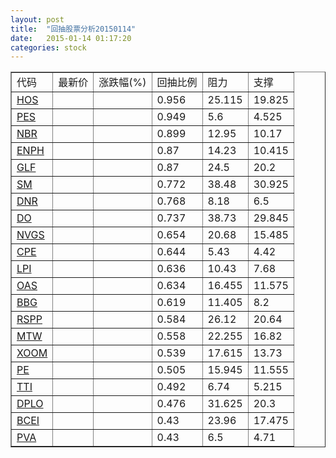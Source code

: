 ```yaml
---
layout: post
title:  "回抽股票分析20150114"
date:   2015-01-14 01:17:20
categories: stock
---
```

<script type="text/javascript">
var stockList = []
stockList.push('gb_hos');
stockList.push('gb_pes');
stockList.push('gb_nbr');
stockList.push('gb_enph');
stockList.push('gb_glf');
stockList.push('gb_sm');
stockList.push('gb_dnr');
stockList.push('gb_do');
stockList.push('gb_nvgs');
stockList.push('gb_cpe');
stockList.push('gb_lpi');
stockList.push('gb_oas');
stockList.push('gb_bbg');
stockList.push('gb_rspp');
stockList.push('gb_mtw');
stockList.push('gb_xoom');
stockList.push('gb_pe');
stockList.push('gb_tti');
stockList.push('gb_dplo');
stockList.push('gb_bcei');
stockList.push('gb_pva');
</script>
<table border="1">
 <tr>
 <td>代码</td>
 <td>最新价</td>
 <td>涨跌幅(%)</td>
 <td>回抽比例</td>
 <td>阻力</td>
 <td>支撑</td>
</tr>
  <tr id="hos">
  <td><a href="http://stock.finance.sina.com.cn/usstock/quotes/HOS.html" target="_blank">HOS</a></td><td></td><td></td><td>0.956</td><td>25.115</td><td>19.825</td></tr>
  <tr id="pes">
  <td><a href="http://stock.finance.sina.com.cn/usstock/quotes/PES.html" target="_blank">PES</a></td><td></td><td></td><td>0.949</td><td>5.6</td><td>4.525</td></tr>
  <tr id="nbr">
  <td><a href="http://stock.finance.sina.com.cn/usstock/quotes/NBR.html" target="_blank">NBR</a></td><td></td><td></td><td>0.899</td><td>12.95</td><td>10.17</td></tr>
  <tr id="enph">
  <td><a href="http://stock.finance.sina.com.cn/usstock/quotes/ENPH.html" target="_blank">ENPH</a></td><td></td><td></td><td>0.87</td><td>14.23</td><td>10.415</td></tr>
  <tr id="glf">
  <td><a href="http://stock.finance.sina.com.cn/usstock/quotes/GLF.html" target="_blank">GLF</a></td><td></td><td></td><td>0.87</td><td>24.5</td><td>20.2</td></tr>
  <tr id="sm">
  <td><a href="http://stock.finance.sina.com.cn/usstock/quotes/SM.html" target="_blank">SM</a></td><td></td><td></td><td>0.772</td><td>38.48</td><td>30.925</td></tr>
  <tr id="dnr">
  <td><a href="http://stock.finance.sina.com.cn/usstock/quotes/DNR.html" target="_blank">DNR</a></td><td></td><td></td><td>0.768</td><td>8.18</td><td>6.5</td></tr>
  <tr id="do">
  <td><a href="http://stock.finance.sina.com.cn/usstock/quotes/DO.html" target="_blank">DO</a></td><td></td><td></td><td>0.737</td><td>38.73</td><td>29.845</td></tr>
  <tr id="nvgs">
  <td><a href="http://stock.finance.sina.com.cn/usstock/quotes/NVGS.html" target="_blank">NVGS</a></td><td></td><td></td><td>0.654</td><td>20.68</td><td>15.485</td></tr>
  <tr id="cpe">
  <td><a href="http://stock.finance.sina.com.cn/usstock/quotes/CPE.html" target="_blank">CPE</a></td><td></td><td></td><td>0.644</td><td>5.43</td><td>4.42</td></tr>
  <tr id="lpi">
  <td><a href="http://stock.finance.sina.com.cn/usstock/quotes/LPI.html" target="_blank">LPI</a></td><td></td><td></td><td>0.636</td><td>10.43</td><td>7.68</td></tr>
  <tr id="oas">
  <td><a href="http://stock.finance.sina.com.cn/usstock/quotes/OAS.html" target="_blank">OAS</a></td><td></td><td></td><td>0.634</td><td>16.455</td><td>11.575</td></tr>
  <tr id="bbg">
  <td><a href="http://stock.finance.sina.com.cn/usstock/quotes/BBG.html" target="_blank">BBG</a></td><td></td><td></td><td>0.619</td><td>11.405</td><td>8.2</td></tr>
  <tr id="rspp">
  <td><a href="http://stock.finance.sina.com.cn/usstock/quotes/RSPP.html" target="_blank">RSPP</a></td><td></td><td></td><td>0.584</td><td>26.12</td><td>20.64</td></tr>
  <tr id="mtw">
  <td><a href="http://stock.finance.sina.com.cn/usstock/quotes/MTW.html" target="_blank">MTW</a></td><td></td><td></td><td>0.558</td><td>22.255</td><td>16.82</td></tr>
  <tr id="xoom">
  <td><a href="http://stock.finance.sina.com.cn/usstock/quotes/XOOM.html" target="_blank">XOOM</a></td><td></td><td></td><td>0.539</td><td>17.615</td><td>13.73</td></tr>
  <tr id="pe">
  <td><a href="http://stock.finance.sina.com.cn/usstock/quotes/PE.html" target="_blank">PE</a></td><td></td><td></td><td>0.505</td><td>15.945</td><td>11.555</td></tr>
  <tr id="tti">
  <td><a href="http://stock.finance.sina.com.cn/usstock/quotes/TTI.html" target="_blank">TTI</a></td><td></td><td></td><td>0.492</td><td>6.74</td><td>5.215</td></tr>
  <tr id="dplo">
  <td><a href="http://stock.finance.sina.com.cn/usstock/quotes/DPLO.html" target="_blank">DPLO</a></td><td></td><td></td><td>0.476</td><td>31.625</td><td>20.3</td></tr>
  <tr id="bcei">
  <td><a href="http://stock.finance.sina.com.cn/usstock/quotes/BCEI.html" target="_blank">BCEI</a></td><td></td><td></td><td>0.43</td><td>23.96</td><td>17.475</td></tr>
  <tr id="pva">
  <td><a href="http://stock.finance.sina.com.cn/usstock/quotes/PVA.html" target="_blank">PVA</a></td><td></td><td></td><td>0.43</td><td>6.5</td><td>4.71</td></tr>
</table>
